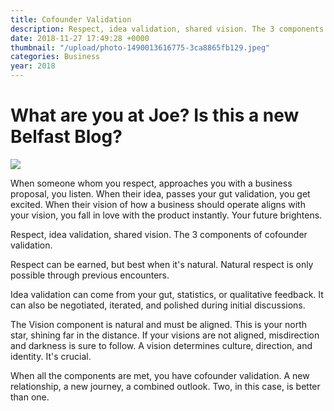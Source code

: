 ```yaml
---
title: Cofounder Validation
description: Respect, idea validation, shared vision. The 3 components of cofounder validation.
date: 2018-11-27 17:49:28 +0000
thumbnail: "/upload/photo-1490013616775-3ca8865fb129.jpeg"
categories: Business
year: 2018
---
```



# What are you at Joe? Is this a new Belfast Blog?

![](/upload/photo-1490013616775-3ca8865fb129.jpeg)

When someone whom you respect,  approaches you with a business proposal, you listen. When their idea, passes your gut validation, you get excited. When their vision of how a business should operate aligns with your vision, you fall in love with the product instantly. Your future brightens. 

Respect, idea validation, shared vision. The 3 components of cofounder validation.

Respect can be earned,  but best when it's natural.  Natural respect is only possible through previous encounters. 

Idea validation can come from your gut, statistics,  or qualitative feedback. It can also be negotiated, iterated, and polished during initial discussions. 

The Vision component is natural and must be aligned. This is your north star, shining far in the distance. If your visions are not aligned,  misdirection and darkness is sure to follow. A vision determines culture,  direction,  and identity. It's crucial. 

When all the components are met, you have cofounder validation. A new relationship, a new journey, a combined outlook. Two, in this case,  is better than one.
